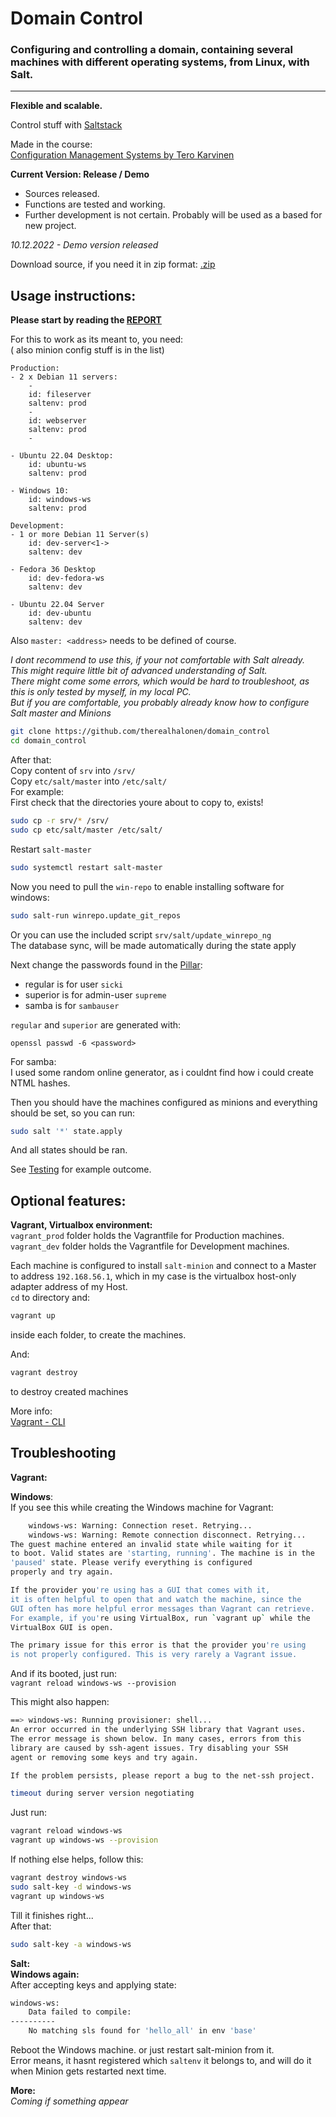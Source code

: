 # Domain Control

### Configuring and controlling a domain, containing several machines with different operating systems, from Linux, with Salt.
---
**Flexible and scalable.**

Control stuff with [Saltstack](https://saltproject.io/)   

Made in the course:    
[Configuration Management Systems by Tero Karvinen](https://terokarvinen.com/2022/palvelinten-hallinta-2022p2/)

**Current Version: Release / Demo**
- Sources released.
- Functions are tested and working.
- Further development is not certain. Probably will be used as a based for new project.

*10.12.2022 -  Demo version released*

Download source, if you need it in zip format: [.zip](https://github.com/therealhalonen/domain_control/archive/refs/heads/master.zip)

## Usage instructions:

**Please start by reading the [REPORT](https://github.com/therealhalonen/configuration_management_systems/blob/master/h7/report.md)**   

For this to work as its meant to, you need:   
( also minion config stuff is in the list)
```
Production:      
- 2 x Debian 11 servers:
	-
	id: fileserver
	saltenv: prod
	-
	id: webserver
	saltenv: prod
	-
	
- Ubuntu 22.04 Desktop:
	id: ubuntu-ws
	saltenv: prod
	
- Windows 10:
	id: windows-ws
	saltenv: prod
	   
Development:
- 1 or more Debian 11 Server(s)
	id: dev-server<1->
	saltenv: dev
	
- Fedora 36 Desktop
	id: dev-fedora-ws
	saltenv: dev
	
- Ubuntu 22.04 Server
	id: dev-ubuntu
	saltenv: dev
```
Also `master: <address>` needs to be defined of course.

*I dont recommend to use this, if your not comfortable with Salt already.   
This might require little bit of advanced understanding of Salt.   
There might come some errors, which would be hard to troubleshoot, as this is only tested by myself, in my local PC.   
But if you are comfortable, you probably already know how to configure Salt master and Minions*

```bash
git clone https://github.com/therealhalonen/domain_control
cd domain_control
```
After that:   
Copy content of `srv` into `/srv/`   
Copy `etc/salt/master` into `/etc/salt/`   
For example:      
First check that the directories youre about to copy to, exists!      
```bash
sudo cp -r srv/* /srv/
sudo cp etc/salt/master /etc/salt/
```
Restart `salt-master`  
```bash
sudo systemctl restart salt-master
```

Now you need to pull the `win-repo` to enable installing software for windows:      
```bash
sudo salt-run winrepo.update_git_repos
```
Or you can use the included script `srv/salt/update_winrepo_ng`   
The database sync, will be made automatically during the state apply

Next change the passwords found in the [Pillar](https://github.com/therealhalonen/domain_control/blob/master/srv/pillar/secret_stuff.sls):
- regular is for user `sicki`
- superior is for admin-user `supreme`
- samba is for `sambauser`   

`regular` and `superior` are generated with:
```
openssl passwd -6 <password>
```
For samba:    
I used some random online generator, as i couldnt find how i could create NTML hashes.

Then you should have the machines configured as minions and everything should be set, so you can run:   
```bash
sudo salt '*' state.apply
```
And all states should be ran.   

See [Testing](https://github.com/therealhalonen/configuration_management_systems/blob/master/h7/project_testing.md) for example outcome.  

## Optional features:

**Vagrant, Virtualbox environment:**   
```vagrant_prod``` folder holds the Vagrantfile for Production machines.   
```vagrant_dev``` folder holds the Vagrantfile for Development machines.   

Each machine is configured to install `salt-minion` and connect to a Master to address `192.168.56.1`, which in my case is the virtualbox host-only adapter address of my Host.   
`cd` to directory and:
```bash
vagrant up
```
inside each folder, to create the machines.

And:   
```bash
vagrant destroy
```
to destroy created machines

More info:   
[Vagrant - CLI](https://developer.hashicorp.com/vagrant/docs/cli)   

## Troubleshooting

**Vagrant:**

**Windows**:   
If you see this while creating the Windows machine for Vagrant:
```bash
    windows-ws: Warning: Connection reset. Retrying...
    windows-ws: Warning: Remote connection disconnect. Retrying...
The guest machine entered an invalid state while waiting for it
to boot. Valid states are 'starting, running'. The machine is in the
'paused' state. Please verify everything is configured
properly and try again.

If the provider you're using has a GUI that comes with it,
it is often helpful to open that and watch the machine, since the
GUI often has more helpful error messages than Vagrant can retrieve.
For example, if you're using VirtualBox, run `vagrant up` while the
VirtualBox GUI is open.

The primary issue for this error is that the provider you're using
is not properly configured. This is very rarely a Vagrant issue.
``` 
And if its booted, just run:   
```vagrant reload windows-ws --provision```

This might also happen:
```bash
==> windows-ws: Running provisioner: shell...
An error occurred in the underlying SSH library that Vagrant uses.
The error message is shown below. In many cases, errors from this
library are caused by ssh-agent issues. Try disabling your SSH
agent or removing some keys and try again.

If the problem persists, please report a bug to the net-ssh project.

timeout during server version negotiating
```
Just run:   
```bash
vagrant reload windows-ws
vagrant up windows-ws --provision
``` 

If nothing else helps, follow this:   
```bash
vagrant destroy windows-ws
sudo salt-key -d windows-ws
vagrant up windows-ws
```
Till it finishes right...      
After that:   
```bash
sudo salt-key -a windows-ws
```

**Salt:**   
**Windows again:**   
After accepting keys and applying state:   
```bash
windows-ws:
    Data failed to compile:
----------
    No matching sls found for 'hello_all' in env 'base'
```
Reboot the Windows machine. or just restart salt-minion from it.    
Error means, it hasnt registered which `saltenv` it belongs to, and will do it when Minion gets restarted next time.

**More:**   
*Coming if something appear*

